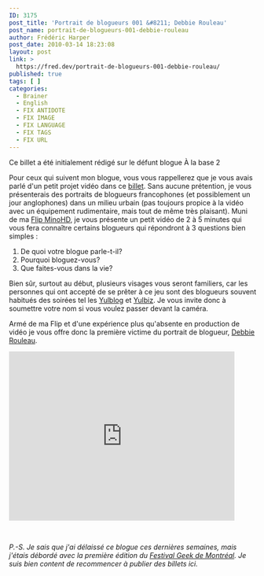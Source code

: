 ```yaml
---
ID: 3175
post_title: 'Portrait de blogueurs 001 &#8211; Debbie Rouleau'
post_name: portrait-de-blogueurs-001-debbie-rouleau
author: Frédéric Harper
post_date: 2010-03-14 18:23:08
layout: post
link: >
  https://fred.dev/portrait-de-blogueurs-001-debbie-rouleau/
published: true
tags: [ ]
categories:
  - Brainer
  - English
  - FIX ANTIDOTE
  - FIX IMAGE
  - FIX LANGUAGE
  - FIX TAGS
  - FIX URL
---
```

<div id="deadblog">
  Ce billet a été initialement rédigé sur le défunt blogue À la base 2
</div>

Pour ceux qui suivent mon blogue, vous vous rappellerez que je vous avais parlé d'un petit projet vidéo dans ce [billet][1]. Sans aucune prétention, je vous présenterais des portraits de blogueurs francophones (et possiblement un jour anglophones) dans un milieu urbain (pas toujours propice à la vidéo avec un équipement rudimentaire, mais tout de même très plaisant). Muni de ma [Flip MinoHD][2], je vous présente un petit vidéo de 2 à 5 minutes qui vous fera connaître certains blogueurs qui répondront à 3 questions bien simples :

1.  De quoi votre blogue parle-t-il?
2.  Pourquoi bloguez-vous?
3.  Que faites-vous dans la vie?  

Bien sûr, surtout au début, plusieurs visages vous seront familiers, car les personnes qui ont accepté de se prêter à ce jeu sont des blogueurs souvent habitués des soirées tel les [Yulblog][3] et [Yulbiz][4]. Je vous invite donc à soumettre votre nom si vous voulez passer devant la caméra. 

Armé de ma Flip et d'une expérience plus qu'absente en production de vidéo je vous offre donc la première victime du portrait de blogueur, [Debbie Rouleau][5]. 

<p style="text-align:center">
  <div class="embed video YouTube">
    <iframe width="459" height="344" src="https://www.youtube.com/embed/Sz1mzVldjH8?feature=oembed" frameborder="0" allowfullscreen></iframe>
  </div>
</p>  

*P.-S. Je sais que j'ai délaissé ce blogue ces dernières semaines, mais j'étais débordé avec la première édition du [Festival Geek de Montréal][6]. Je suis bien content de recommencer à publier des billets ici.*

 [1]: https://fred.dev/portraits-de-blogueurs-et-blogueuses/ "Billet présentant l'idée du portrait de blogueurs"
 [2]: https://www.theflip.com/en-us/Products/mino.aspx "Site Web de la Flip Mino HD"
 [3]: https://yulblog.org/fr "Site Web du Yulblog"
 [4]: https://yulbiz.org/ "Site Web du Yulbiz"
 [5]: https://sekhmetdesign.thegeekcartel.com/blogue/ "Blogue de Debbie Rouleau"
 [6]: https://geekfestmtl.com/ "Site Web du Festival Geek de Montréal"
